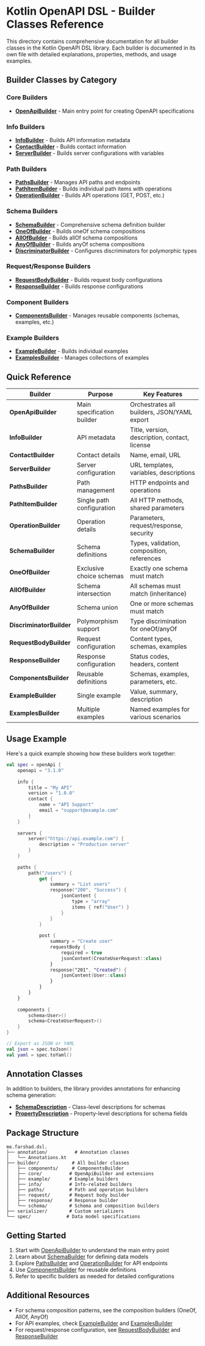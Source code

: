 # Kotlin OpenAPI DSL - Builder Classes Reference

This directory contains comprehensive documentation for all builder classes in the Kotlin OpenAPI DSL library. Each builder is documented in its own file with detailed explanations, properties, methods, and usage examples.

## Builder Classes by Category

### Core Builders
- [**OpenApiBuilder**](OpenApiBuilder.md) - Main entry point for creating OpenAPI specifications

### Info Builders
- [**InfoBuilder**](InfoBuilder.md) - Builds API information metadata
- [**ContactBuilder**](ContactBuilder.md) - Builds contact information
- [**ServerBuilder**](ServerBuilder.md) - Builds server configurations with variables

### Path Builders
- [**PathsBuilder**](PathsBuilder.md) - Manages API paths and endpoints
- [**PathItemBuilder**](PathItemBuilder.md) - Builds individual path items with operations
- [**OperationBuilder**](OperationBuilder.md) - Builds API operations (GET, POST, etc.)

### Schema Builders
- [**SchemaBuilder**](SchemaBuilder.md) - Comprehensive schema definition builder
- [**OneOfBuilder**](OneOfBuilder.md) - Builds oneOf schema compositions
- [**AllOfBuilder**](AllOfBuilder.md) - Builds allOf schema compositions
- [**AnyOfBuilder**](AnyOfBuilder.md) - Builds anyOf schema compositions
- [**DiscriminatorBuilder**](DiscriminatorBuilder.md) - Configures discriminators for polymorphic types

### Request/Response Builders
- [**RequestBodyBuilder**](RequestBodyBuilder.md) - Builds request body configurations
- [**ResponseBuilder**](ResponseBuilder.md) - Builds response configurations

### Component Builders
- [**ComponentsBuilder**](ComponentsBuilder.md) - Manages reusable components (schemas, examples, etc.)

### Example Builders
- [**ExampleBuilder**](ExampleBuilder.md) - Builds individual examples
- [**ExamplesBuilder**](ExamplesBuilder.md) - Manages collections of examples

## Quick Reference

| Builder | Purpose | Key Features |
|---------|---------|--------------|
| **OpenApiBuilder** | Main specification builder | Orchestrates all builders, JSON/YAML export |
| **InfoBuilder** | API metadata | Title, version, description, contact, license |
| **ContactBuilder** | Contact details | Name, email, URL |
| **ServerBuilder** | Server configuration | URL templates, variables, descriptions |
| **PathsBuilder** | Path management | HTTP endpoints and operations |
| **PathItemBuilder** | Single path configuration | All HTTP methods, shared parameters |
| **OperationBuilder** | Operation details | Parameters, request/response, security |
| **SchemaBuilder** | Schema definitions | Types, validation, composition, references |
| **OneOfBuilder** | Exclusive choice schemas | Exactly one schema must match |
| **AllOfBuilder** | Schema intersection | All schemas must match (inheritance) |
| **AnyOfBuilder** | Schema union | One or more schemas must match |
| **DiscriminatorBuilder** | Polymorphism support | Type discrimination for oneOf/anyOf |
| **RequestBodyBuilder** | Request configuration | Content types, schemas, examples |
| **ResponseBuilder** | Response configuration | Status codes, headers, content |
| **ComponentsBuilder** | Reusable definitions | Schemas, examples, parameters, etc. |
| **ExampleBuilder** | Single example | Value, summary, description |
| **ExamplesBuilder** | Multiple examples | Named examples for various scenarios |

## Usage Example

Here's a quick example showing how these builders work together:

```kotlin
val spec = openApi {
    openapi = "3.1.0"
    
    info {
        title = "My API"
        version = "1.0.0"
        contact {
            name = "API Support"
            email = "support@example.com"
        }
    }
    
    servers {
        server("https://api.example.com") {
            description = "Production server"
        }
    }
    
    paths {
        path("/users") {
            get {
                summary = "List users"
                response("200", "Success") {
                    jsonContent {
                        type = "array"
                        items { ref("User") }
                    }
                }
            }
            
            post {
                summary = "Create user"
                requestBody {
                    required = true
                    jsonContent(CreateUserRequest::class)
                }
                response("201", "Created") {
                    jsonContent(User::class)
                }
            }
        }
    }
    
    components {
        schema<User>()
        schema<CreateUserRequest>()
    }
}

// Export as JSON or YAML
val json = spec.toJson()
val yaml = spec.toYaml()
```

## Annotation Classes

In addition to builders, the library provides annotations for enhancing schema generation:

- [**SchemaDescription**](SchemaDescription.md) - Class-level descriptions for schemas  
- [**PropertyDescription**](PropertyDescription.md) - Property-level descriptions for schema fields

## Package Structure

```
me.farshad.dsl.
├── annotation/          # Annotation classes
│   └── Annotations.kt
├── builder/            # All builder classes
│   ├── components/     # ComponentsBuilder
│   ├── core/          # OpenApiBuilder and extensions
│   ├── example/       # Example builders
│   ├── info/          # Info-related builders
│   ├── paths/         # Path and operation builders
│   ├── request/       # Request body builder
│   ├── response/      # Response builder
│   └── schema/        # Schema and composition builders
├── serializer/        # Custom serializers
└── spec/             # Data model specifications
```

## Getting Started

1. Start with [OpenApiBuilder](OpenApiBuilder.md) to understand the main entry point
2. Learn about [SchemaBuilder](SchemaBuilder.md) for defining data models
3. Explore [PathsBuilder](PathsBuilder.md) and [OperationBuilder](OperationBuilder.md) for API endpoints
4. Use [ComponentsBuilder](ComponentsBuilder.md) for reusable definitions
5. Refer to specific builders as needed for detailed configurations

## Additional Resources

- For schema composition patterns, see the composition builders (OneOf, AllOf, AnyOf)
- For API examples, check [ExampleBuilder](ExampleBuilder.md) and [ExamplesBuilder](ExamplesBuilder.md)
- For request/response configuration, see [RequestBodyBuilder](RequestBodyBuilder.md) and [ResponseBuilder](ResponseBuilder.md)